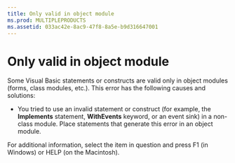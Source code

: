 ```yaml
---
title: Only valid in object module
ms.prod: MULTIPLEPRODUCTS
ms.assetid: 033ac42e-8ac9-47f8-8a5e-b9d316647001
---
```



# Only valid in object module
Some Visual Basic statements or constructs are valid only in object modules (forms, class modules, etc.). This error has the following causes and solutions:


- You tried to use an invalid statement or construct (for example, the  **Implements** statement, **WithEvents** keyword, or an event sink) in a non-class module. Place statements that generate this error in an object module.
    

For additional information, select the item in question and press F1 (in Windows) or HELP (on the Macintosh).

